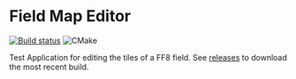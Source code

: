 # Field Map Editor

[![Build status](https://ci.appveyor.com/api/projects/status/v68sdv6ldtv3ll22?svg=true)](https://ci.appveyor.com/project/Sebanisu/field-map-editor)
![CMake](https://github.com/Sebanisu/Field-Map-Editor/workflows/CMake/badge.svg)

Test Application for editing the tiles of a FF8 field. See [releases](https://github.com/Sebanisu/Field-Map-Editor/releases) to download the most recent build.




